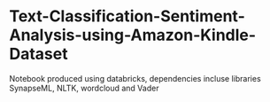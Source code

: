 # Text-Classification-Sentiment-Analysis-using-Amazon-Kindle-Dataset

Notebook produced using databricks, dependencies incluse libraries SynapseML, NLTK, wordcloud and Vader
